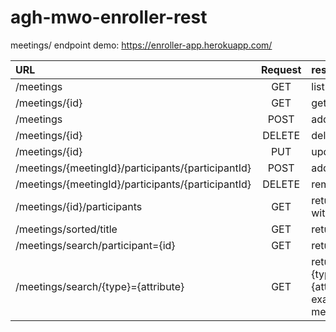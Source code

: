 # agh-mwo-enroller-rest
meetings/ endpoint
demo: https://enroller-app.herokuapp.com/

| URL | Request |result |
| :-------------|:-------------:|:-------------|
| /meetings     | GET | list of all meetings |
| /meetings/{id}| GET | get meeting with given id| 
| /meetings | POST | add meeting|
| /meetings/{id}|DELETE|delete meeting with given id|
| /meetings/{id} | PUT | update meeting with given id|
|/meetings/{meetingId}/participants/{participantId}|POST| add participant to a meeting|
|/meetings/{meetingId}/participants/{participantId}|DELETE| remove participant from meeting |
|/meetings/{id}/participants | GET| returns participants for meeting with given id|
|/meetings/sorted/title |GET| return sorted meetings by titles|
|/meetings/search/participant={id}|GET| return participant's meetings |
|/meetings/search/{type}={attribute}|GET| return meetings with matching {type}(title or description}, {attribute}(substring to find by (for example: meetings/search/description=new)|
